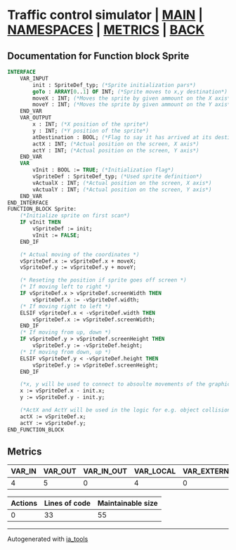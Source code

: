 # Traffic control simulator | [MAIN] | [NAMESPACES] | [METRICS] | [BACK]  

## Documentation for Function block Sprite  

```pascal
INTERFACE
    VAR_INPUT
        init : SpriteDef_typ; (*Sprite initialization pars*)
        goTo : ARRAY[0..1] OF INT; (*Sprite moves to x,y destination*)
        moveX : INT; (*Moves the sprite by given ammount on the X axis*)
        moveY : INT; (*Moves the sprite by given ammount on the Y axis*)
    END_VAR
    VAR_OUTPUT
        x : INT; (*X position of the sprite*)
        y : INT; (*Y position of the sprite*)
        atDestination : BOOL; (*Flag to say it has arrived at its destination*)
        actX : INT; (*Actual position on the screen, X axis*)
        actY : INT; (*Actual position on the screen, Y axis*)
    END_VAR
    VAR
        vInit : BOOL := TRUE; (*Initialization flag*)
        vSpriteDef : SpriteDef_typ; (*Used sprite definition*)
        vActualX : INT; (*Actual position on the screen, X axis*)
        vActualY : INT; (*Actual position on the screen, Y axis*)
    END_VAR
END_INTERFACE
FUNCTION_BLOCK Sprite:
    (*Initialize sprite on first scan*)
    IF vInit THEN
    	vSpriteDef := init;
    	vInit := FALSE;
    END_IF

    (* Actual moving of the coordinates *)
    vSpriteDef.x := vSpriteDef.x + moveX;
    vSpriteDef.y := vSpriteDef.y + moveY;

    (* Reseting the position if sprite goes off screen *)
    (* If moving left to right *)
    IF vSpriteDef.x > vSpriteDef.screenWidth THEN
    	vSpriteDef.x := -vSpriteDef.width;
    (* If moving right to left *)
    ELSIF vSpriteDef.x < -vSpriteDef.width THEN
    	vSpriteDef.x := vSpriteDef.screenWidth;	
    END_IF
    (* If moving from up, down *)
    IF vSpriteDef.y > vSpriteDef.screenHeight THEN
    	vSpriteDef.y := -vSpriteDef.height;
    (* If moving from down, up *)
    ELSIF vSpriteDef.y < -vSpriteDef.height THEN
    	vSpriteDef.y := vSpriteDef.screenHeight;	
    END_IF

    (*x, y will be used to connect to absoulte movements of the graphic element*)
    x := vSpriteDef.x - init.x;
    y := vSpriteDef.y - init.y;

    (*ActX and ActY will be used in the logic for e.g. object collision detection*)
    actX := vSpriteDef.x;
    actY := vSpriteDef.y;
END_FUNCTION_BLOCK
```

## Metrics  

| VAR_IN | VAR_OUT | VAR_IN_OUT | VAR_LOCAL | VAR_EXTERNAL | VAR_TEMP |
| ------ | ------- | ---------- | --------- | ------------ | -------- |
| 4 | 5 | 0 | 4 | 0 | 0 |

| Actions | Lines of code | Maintainable size |
| ------- | ------------- | ----------------- |
| 0 | 33 | 55 |

---
Autogenerated with [ia_tools](https://github.com/tkucic/ia_tools)  

[MAIN]: ../../../../index_st.md
[NAMESPACES]: ../../nsList_st.md
[METRICS]: ../../../metrics_st.md
[BACK]: ../nsMain_st.md
